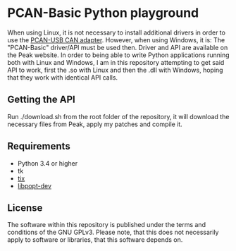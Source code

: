 # PCAN-Basic Python playground

When using Linux, it is not necessary to install additional drivers
in order to use the <a href="https://www.peak-system.com/PCAN-USB.199.0.html">PCAN-USB CAN adapter</a>.
However, when using Windows, it is: The "PCAN-Basic" driver/API must be used then.
Driver and API are available on the Peak website.
In order to being able to write Python applications running both with Linux and Windows,
I am in this repository attempting to get said API to work,
first the .so with Linux
and then the .dll with Windows,
hoping that they work with identical API calls.

## Getting the API

Run ./download.sh from the root folder of the repository, it will download the necessary files from Peak, apply my patches and compile it.

## Requirements

 * Python 3.4 or higher
 * tk
 * <a href="https://packages.debian.org/stretch/tix">tix</a>
 * <a href="https://packages.debian.org/stretch/libpopt-dev">libpopt-dev</a>

## License
The software within this repository is published under the terms and conditions of the GNU GPLv3.
Please note, that this does not necessarily apply to software or libraries, that this software depends on.
